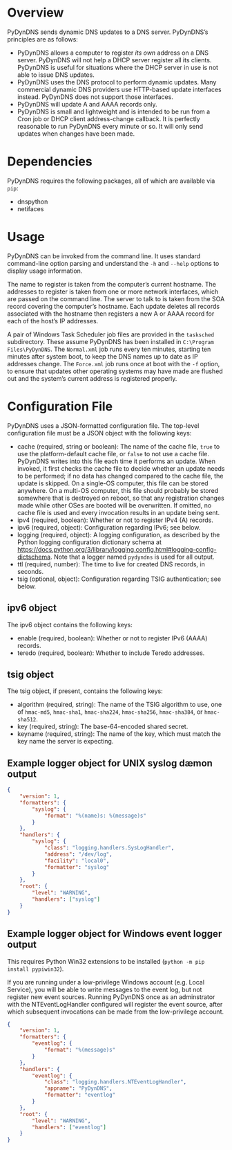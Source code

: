 Overview
========

PyDynDNS sends dynamic DNS updates to a DNS server. PyDynDNS’s principles are
as follows:
* PyDynDNS allows a computer to register *its own* address on a DNS server.
  PyDynDNS will not help a DHCP server register all its clients. PyDynDNS is
  useful for situations where the DHCP server in use is not able to issue DNS
  updates.
* PyDynDNS uses the DNS protocol to perform dynamic updates. Many commercial
  dynamic DNS providers use HTTP-based update interfaces instead. PyDynDNS does
  not support those interfaces.
* PyDynDNS will update A and AAAA records only.
* PyDynDNS is small and lightweight and is intended to be run from a Cron job
  or DHCP client address-change callback. It is perfectly reasonable to run
  PyDynDNS every minute or so. It will only send updates when changes have been
  made.



Dependencies
============

PyDynDNS requires the following packages, all of which are available via `pip`:
* dnspython
* netifaces



Usage
=====

PyDynDNS can be invoked from the command line. It uses standard command-line
option parsing and understand the `-h` and `--help` options to display usage
information.

The name to register is taken from the computer’s current hostname. The
addresses to register is taken from one or more network interfaces, which are
passed on the command line. The server to talk to is taken from the SOA record
covering the computer’s hostname. Each update deletes all records associated
with the hostname then registers a new A or AAAA record for each of the host’s
IP addresses.

A pair of Windows Task Scheduler job files are provided in the `tasksched`
subdirectory. These assume PyDynDNS has been installed in `C:\Program
Files\PyDynDNS`. The `Normal.xml` job runs every ten minutes, starting ten
minutes after system boot, to keep the DNS names up to date as IP addresses
change. The `Force.xml` job runs once at boot with the `-f` option, to ensure
that updates other operating systems may have made are flushed out and the
system’s current address is registered properly.



Configuration File
==================

PyDynDNS uses a JSON-formatted configuration file. The top-level configuration
file must be a JSON object with the following keys:
* cache (required, string or boolean): The name of the cache file, `true` to
  use the platform-default cache file, or `false` to not use a cache file.
  PyDynDNS writes into this file each time it performs an update. When invoked,
  it first checks the cache file to decide whether an update needs to be
  performed; if no data has changed compared to the cache file, the update is
  skipped. On a single-OS computer, this file can be stored anywhere. On a
  multi-OS computer, this file should probably be stored somewhere that is
  destroyed on reboot, so that any registration changes made while other OSes
  are booted will be overwritten. If omitted, no cache file is used and every
  invocation results in an update being sent.
* ipv4 (required, boolean): Whether or not to register IPv4 (A) records.
* ipv6 (required, object): Configuration regarding IPv6; see below.
* logging (required, object): A logging configuration, as described by the
  Python logging configuration dictionary schema at
  <https://docs.python.org/3/library/logging.config.html#logging-config-dictschema>.
  Note that a logger named `pydyndns` is used for all output.
* ttl (required, number): The time to live for created DNS records, in seconds.
* tsig (optional, object): Configuration regarding TSIG authentication; see below.


ipv6 object
-----------

The ipv6 object contains the following keys:
* enable (required, boolean): Whether or not to register IPv6 (AAAA) records.
* teredo (required, boolean): Whether to include Teredo addresses.


tsig object
-----------

The tsig object, if present, contains the following keys:
* algorithm (required, string): The name of the TSIG algorithm to use, one of
  `hmac-md5`, `hmac-sha1`, `hmac-sha224`, `hmac-sha256`, `hmac-sha384`, or
  `hmac-sha512`.
* key (required, string): The base-64-encoded shared secret.
* keyname (required, string): The name of the key, which must match the key
  name the server is expecting.


Example logger object for UNIX syslog dæmon output
--------------------------------------------------

```JSON
{
	"version": 1,
	"formatters": {
		"syslog": {
			"format": "%(name)s: %(message)s"
		}
	},
	"handlers": {
		"syslog": {
			"class": "logging.handlers.SysLogHandler",
			"address": "/dev/log",
			"facility": "local0",
			"formatter": "syslog"
		}
	},
	"root": {
		"level": "WARNING",
		"handlers": ["syslog"]
	}
}
```


Example logger object for Windows event logger output
-----------------------------------------------------

This requires Python Win32 extensions to be installed (`python -m pip install
pypiwin32`).

If you are running under a low-privilege Windows account (e.g. Local Service),
you will be able to write messages to the event log, but not register new event
sources. Running PyDynDNS once as an adminstrator with the NTEventLogHandler
configured will register the event source, after which subsequent invocations
can be made from the low-privilege account.

```JSON
{
	"version": 1,
	"formatters": {
		"eventlog": {
			"format": "%(message)s"
		}
	},
	"handlers": {
		"eventlog": {
			"class": "logging.handlers.NTEventLogHandler",
			"appname": "PyDynDNS",
			"formatter": "eventlog"
		}
	},
	"root": {
		"level": "WARNING",
		"handlers": ["eventlog"]
	}
}
```
